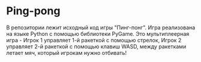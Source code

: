 # Ping-pong 
В репозитории лежит исходный код игры "Пинг-понг".
Игра реализована на языке Python с помощью библиотеки PyGame.
Это мультиплеерная игра - Игрок 1 управляет 1-й ракеткой с помощью стрелок, Игрок 2 управляет 2-й ракеткой с помощью клавиш WASD, между ракетками летает мяч, который игрокам нужно отбивать!
